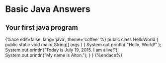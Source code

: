 # Basic Java Answers

## Your first java program

{%ace edit=false, lang='java', theme='coffee' %}
public class HelloWorld
 {
    public static void main( String[] args )
    {
        System.out.println( "Hello, World!" );
        System.out.println("Today is July 19, 2015. I am alive!");
        System.out.println("My name is Alton.");
    }
 }
{%endace%}
<!--endsec-->
